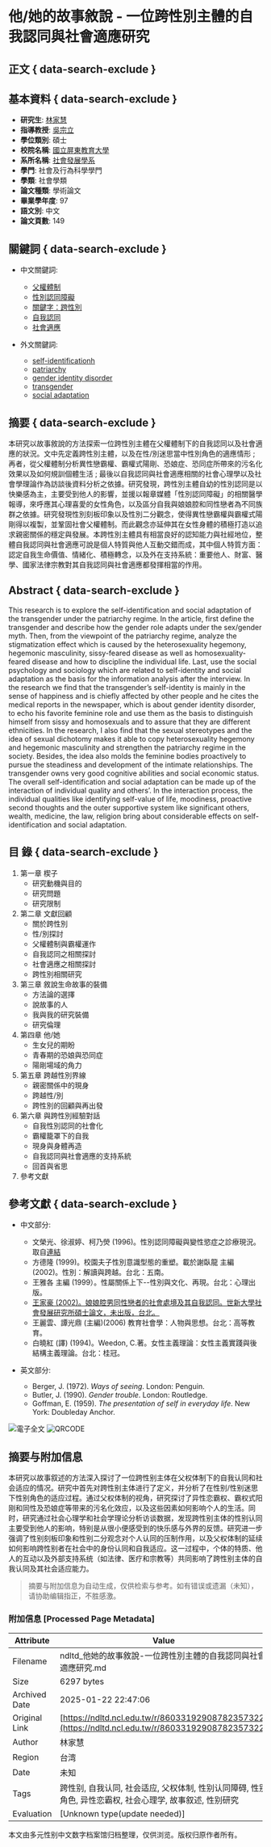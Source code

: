 # 他/她的故事敘說 - 一位跨性別主體的自我認同與社會適應研究

## 正文 { data-search-exclude }


## 基本資料 { data-search-exclude }

- **研究生**: [林家慧](#)
- **指導教授**: [吳宗立](#)
- **學位類別**: 碩士
- **校院名稱**: [國立屏東教育大學](#)
- **系所名稱**: [社會發展學系](#)
- **學門**: 社會及行為科學學門
- **學類**: 社會學類
- **論文種類**: 學術論文
- **畢業學年度**: 97
- **語文別**: 中文
- **論文頁數**: 149

## 關鍵詞 { data-search-exclude }

- 中文關鍵詞: 
  - [父權體制](#)
  - [性別認同障礙](#)
  - [關鍵字：跨性別](#)
  - [自我認同](#)
  - [社會適應](#)
  
- 外文關鍵詞: 
  - [self-identificationh](#)
  - [patriarchy](#)
  - [gender identity disorder](#)
  - [transgender](#)
  - [social adaptation](#)

## 摘要 { data-search-exclude }

本研究以故事敘說的方法探索一位跨性別主體在父權體制下的自我認同以及社會適應的狀況。文中先定義跨性別主體，以及在性/別迷思當中性別角色的適應情形 ; 再者，從父權體制分析異性戀霸權、霸權式陽剛、恐娘症、恐同症所帶來的污名化效果以及如何規訓個體生活 ; 最後以自我認同與社會適應相關的社會心理學以及社會學理論作為訪談後資料分析之依據。研究發現，跨性別主體自幼的性別認同是以快樂感為主，主要受到他人的影響，並援以報章媒體「性別認同障礙」的相關醫學報導，來呼應其心理喜愛的女性角色，以及區分自我與娘娘腔和同性戀者為不同族群之依據。研究發現性別刻板印象以及性別二分觀念，使得異性戀霸權與霸權式陽剛得以複製，並鞏固社會父權體制。而此觀念亦延伸其在女性身體的積極打造以追求親密關係的穩定與發展。本跨性別主體具有相當良好的認知能力與社經地位，整體自我認同與社會適應可說是個人特質與他人互動交錯而成，其中個人特質方面：認定自我生命價值、情緒化、積極轉念，以及外在支持系統：重要他人、財富、醫學、國家法律宗教對其自我認同與社會適應都發揮相當的作用。

## Abstract { data-search-exclude }

This research is to explore the self-identification and social adaptation of the transgender under the patriarchy regime. In the article, first define the transgender and describe how the gender role adapts under the sex/gender myth. Then, from the viewpoint of the patriarchy regime, analyze the stigmatization effect which is caused by the heterosexuality hegemony, hegemonic masculinity, sissy-feared disease as well as homosexuality-feared disease and how to discipline the individual life. Last, use the social psychology and sociology which are related to self-identity and social adaptation as the basis for the information analysis after the interview. In the research we find that the transgender’s self-identity is mainly in the sense of happiness and is chiefly affected by other people and he cites the medical reports in the newspaper, which is about gender identity disorder, to echo his favorite feminine role and use them as the basis to distinguish himself from sissy and homosexuals and to assure that they are different ethnicities. In the research, I also find that the sexual stereotypes and the idea of sexual dichotomy makes it able to copy heterosexuality hegemony and hegemonic masculinity and strengthen the patriarchy regime in the society. Besides, the idea also molds the feminine bodies proactively to pursue the steadiness and development of the intimate relationships. The transgender owns very good cognitive abilities and social economic status. The overall self-identification and social adaptation can be made up of the interaction of individual quality and others’. In the interaction process, the individual qualities like identifying self-value of life, moodiness, proactive second thoughts and the outer supportive system like significant others, wealth, medicine, the law, religion bring about considerable effects on self-identification and social adaptation.

## 目 錄 { data-search-exclude }

1. 第一章 楔子 
   - 研究動機與目的
   - 研究問題
   - 研究限制
2. 第二章 文獻回顧 
   - 關於跨性別
   - 性/別探討
   - 父權體制與霸權運作
   - 自我認同之相關探討
   - 社會適應之相關探討
   - 跨性別相關研究
3. 第三章 敘說生命故事的裝備 
   - 方法論的選擇
   - 說故事的人
   - 我與我的研究裝備
   - 研究倫理
4. 第四章 他/她
   - 生女兒的期盼
   - 青春期的恐娘與恐同症
   - 陽剛場域的角力
5. 第五章 跨越性別界線 
   - 親密關係中的現身
   - 跨越性/別
   - 跨性別的回顧與再出發
6. 第六章 與跨性別經驗對話 
   - 自我性別認同的社會化
   - 霸權籠罩下的自我
   - 現身與身體再造
   - 自我認同與社會適應的支持系統
   - 回首與省思
7. 參考文獻

## 參考文獻 { data-search-exclude }

- 中文部分:  
    - 文榮光、徐淑婷、柯乃熒 (1996)。性別認同障礙與變性慾症之診療現況。取自[連結](http://www.geocities.com/westhollywood/village/4618/news101.htm)
    - 方德隆 (1999)。校園夫子性別意識型態的重塑。載於謝臥龍 主編 (2002)。性別：解讀與跨越。台北：五南。
    - 王雅各 主編 (1999）。性屬關係上下--性別與文化、再現。台北：心理出版。
    - [王家豪 (2002)。娘娘腔男同性戀者的社會處境及其自我認同。世新大學社會發展研究所碩士論文，未出版，台北。](https://ndltd.ncl.edu.tw/cgi-bin/gs32/gsweb.cgi?o=dnclcdr&s=id=%22091SHU05655014%22.&searchmode=basic)
    - 王麗雲、譚光鼎 (主編)(2006) 教育社會學：人物與思想。台北：高等教育。
    - 白曉紅 (譯) (1994)。Weedon, C.著。女性主義理論：女性主義實踐與後結構主義理論。台北：桂冠。

- 英文部分:  
    - Berger, J. (1972). *Ways of seeing*. London: Penguin.
    - Butler, J. (1990). *Gender trouble*. London: Routledge.
    - Goffman, E. (1959). *The presentation of self in everyday life*. New York: Doubleday Anchor.

![電子全文](# "電子全文")
![QRCODE](# "QR Code")
<!-- tcd_original_link https://ndltd.ncl.edu.tw/r/86033192908782357322 -->


## 摘要与附加信息

<!-- tcd_abstract -->
本研究以故事叙述的方法深入探讨了一位跨性别主体在父权体制下的自我认同和社会适应的情况。研究中首先对跨性别主体进行了定义，并分析了在性别/性别迷思下性别角色的适应过程。通过父权体制的视角，研究探讨了异性恋霸权、霸权式阳刚和同性及恐娘症等带来的污名化效应，以及这些因素如何影响个人的生活。同时，研究通过社会心理学和社会学理论分析访谈数据，发现跨性别主体的性别认同主要受到他人的影响，特别是从很小便感受到的快乐感与外界的反馈。研究进一步强调了性别刻板印象和性别二分观念对个人认同的压制作用，以及父权体制的延续如何影响跨性别者在社会中的身份认同和自我适应。这一过程中，个体的特质、他人的互动以及外部支持系统（如法律、医疗和宗教等）共同影响了跨性别主体的自我认同及其社会适应能力。
<!-- tcd_abstract_end -->

> 摘要与附加信息为自动生成，仅供检索与参考。如有错误或遗漏（未知），请协助编辑指正，不胜感激。

### 附加信息 [Processed Page Metadata]

| Attribute       | Value                                  |
|-----------------|----------------------------------------|
| Filename        | ndltd_他她的故事敘說-一位跨性別主體的自我認同與社會適應研究.md                             |
| Size            | 6297 bytes                           |
| Archived Date   | 2025-01-22 22:47:06                             |
| Original Link   | [https://ndltd.ncl.edu.tw/r/86033192908782357322](https://ndltd.ncl.edu.tw/r/86033192908782357322)                       |
| Author          | 林家慧                               |
| Region          | 台湾                               |
| Date            | 未知                                 |
| Tags            | 跨性别, 自我认同, 社会适应, 父权体制, 性别认同障碍, 性别角色, 异性恋霸权, 社会心理学, 故事叙述, 性别研究                                 |
| Evaluation            | [Unknown type(update needed)]                                 |
<!-- tcd_table_end -->

本文由多元性别中文数字档案馆归档整理，仅供浏览。版权归原作者所有。
